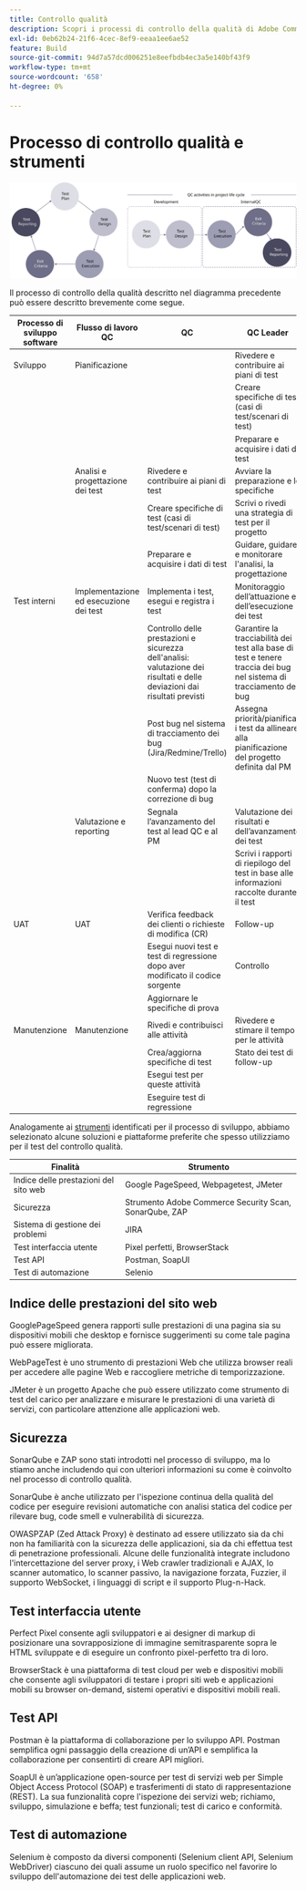 ```yaml
---
title: Controllo qualità
description: Scopri i processi di controllo della qualità di Adobe Commerce relativi ai progetti di implementazione.
exl-id: 0eb62b24-21f6-4cec-8ef9-eeaa1ee6ae52
feature: Build
source-git-commit: 94d7a57dcd006251e8eefbdb4ec3a5e140bf43f9
workflow-type: tm+mt
source-wordcount: '658'
ht-degree: 0%

---
```


# Processo di controllo qualità e strumenti

![Diagramma del processo di controllo qualità](../../assets/playbooks/quality-control-diagram.svg)

Il processo di controllo della qualità descritto nel diagramma precedente può essere descritto brevemente come segue.

<table>
<thead>
  <tr>
    <th>Processo di sviluppo software</th>
    <th>Flusso di lavoro QC</th>
    <th>QC</th>
    <th>QC Leader</th>
  </tr>
</thead>
<tbody>
  <tr>
    <td>Sviluppo</td>
    <td>Pianificazione</td>
    <td></td>
    <td>Rivedere e contribuire ai piani di test</td>
  </tr>
  <tr>
    <td></td>
    <td></td>
    <td></td>
    <td>Creare specifiche di test (casi di test/scenari di test)</td>
  </tr>
  <tr>
    <td></td>
    <td></td>
    <td></td>
    <td>Preparare e acquisire i dati di test</td>
  </tr>
  <tr>
    <td></td>
    <td>Analisi e progettazione dei test</td>
    <td>Rivedere e contribuire ai piani di test</td>
    <td>Avviare la preparazione e le specifiche</td>
  </tr>
  <tr>
    <td></td>
    <td></td>
    <td>Creare specifiche di test (casi di test/scenari di test)</td>
    <td>Scrivi o rivedi una strategia di test per il progetto</td>
  </tr>
  <tr>
    <td></td>
    <td></td>
    <td>Preparare e acquisire i dati di test</td>
    <td> Guidare, guidare e monitorare l'analisi, la progettazione</td>
  </tr>
  <tr>
    <td>Test interni</td>
    <td>Implementazione ed esecuzione dei test</td>
    <td>Implementa i test, esegui e registra i test</td>
    <td>Monitoraggio dell’attuazione e dell’esecuzione dei test</td>
  </tr>
  <tr>
    <td></td>
    <td></td>
    <td>Controllo delle prestazioni e sicurezza dell'analisi: valutazione dei risultati e delle deviazioni dai risultati previsti</td>
    <td>Garantire la tracciabilità dei test alla base di test e tenere traccia dei bug nel sistema di tracciamento dei bug</td>
  </tr>
  <tr>
    <td></td>
    <td></td>
    <td>Post bug nel sistema di tracciamento dei bug (Jira/Redmine/Trello)</td>
    <td>Assegna priorità/pianifica i test da allineare alla pianificazione del progetto definita dal PM</td>
  </tr>
  <tr>
    <td></td>
    <td></td>
    <td>Nuovo test (test di conferma) dopo la correzione di bug</td>
    <td></td>
  </tr>
  <tr>
    <td></td>
    <td>Valutazione e reporting</td>
    <td>Segnala l’avanzamento del test al lead QC e al PM</td>
    <td>Valutazione dei risultati e dell’avanzamento dei test</td>
  </tr>
  <tr>
    <td></td>
    <td></td>
    <td></td>
    <td>Scrivi i rapporti di riepilogo del test in base alle informazioni raccolte durante il test</td>
  </tr>
  <tr>
    <td>UAT</td>
    <td>UAT</td>
    <td>Verifica feedback dei clienti o richieste di modifica (CR)</td>
    <td>Follow-up</td>
  </tr>
  <tr>
    <td></td>
    <td></td>
    <td>Esegui nuovi test e test di regressione dopo aver modificato il codice sorgente</td>
    <td>Controllo</td>
  </tr>
  <tr>
    <td></td>
    <td></td>
    <td>Aggiornare le specifiche di prova</td>
    <td></td>
  </tr>
  <tr>
    <td>Manutenzione</td>
    <td>Manutenzione</td>
    <td>Rivedi e contribuisci alle attività</td>
    <td>Rivedere e stimare il tempo per le attività</td>
  </tr>
  <tr>
    <td></td>
    <td></td>
    <td>Crea/aggiorna specifiche di test</td>
    <td>Stato dei test di follow-up</td>
  </tr>
  <tr>
    <td></td>
    <td></td>
    <td>Esegui test per queste attività</td>
    <td></td>
  </tr>
  <tr>
    <td></td>
    <td></td>
    <td>Eseguire test di regressione</td>
    <td></td>
  </tr>
</tbody>
</table>

Analogamente ai [strumenti](project-management-tools.md) identificati per il processo di sviluppo, abbiamo selezionato alcune soluzioni e piattaforme preferite che spesso utilizziamo per il test del controllo qualità.

| Finalità | Strumento |
|---------------------------|---------------------------------------------------|
| Indice delle prestazioni del sito web | Google PageSpeed, Webpagetest, JMeter |
| Sicurezza | Strumento Adobe Commerce Security Scan, SonarQube, ZAP |
| Sistema di gestione dei problemi | JIRA |
| Test interfaccia utente | Pixel perfetti, BrowserStack |
| Test API | Postman, SoapUI |
| Test di automazione | Selenio |


## Indice delle prestazioni del sito web

GooglePageSpeed genera rapporti sulle prestazioni di una pagina sia su dispositivi mobili che desktop e fornisce suggerimenti su come tale pagina può essere migliorata.

WebPageTest è uno strumento di prestazioni Web che utilizza browser reali per accedere alle pagine Web e raccogliere metriche di temporizzazione.

JMeter è un progetto Apache che può essere utilizzato come strumento di test del carico per analizzare e misurare le prestazioni di una varietà di servizi, con particolare attenzione alle applicazioni web.

## Sicurezza

SonarQube e ZAP sono stati introdotti nel processo di sviluppo, ma lo stiamo anche includendo qui con ulteriori informazioni su come è coinvolto nel processo di controllo qualità.

SonarQube è anche utilizzato per l&#39;ispezione continua della qualità del codice per eseguire revisioni automatiche con analisi statica del codice per rilevare bug, code smell e vulnerabilità di sicurezza.

OWASPZAP (Zed Attack Proxy) è destinato ad essere utilizzato sia da chi non ha familiarità con la sicurezza delle applicazioni, sia da chi effettua test di penetrazione professionali. Alcune delle funzionalità integrate includono l&#39;intercettazione del server proxy, i Web crawler tradizionali e AJAX, lo scanner automatico, lo scanner passivo, la navigazione forzata, Fuzzier, il supporto WebSocket, i linguaggi di script e il supporto Plug-n-Hack.

## Test interfaccia utente

Perfect Pixel consente agli sviluppatori e ai designer di markup di posizionare una sovrapposizione di immagine semitrasparente sopra le HTML sviluppate e di eseguire un confronto pixel-perfetto tra di loro.

BrowserStack è una piattaforma di test cloud per web e dispositivi mobili che consente agli sviluppatori di testare i propri siti web e applicazioni mobili su browser on-demand, sistemi operativi e dispositivi mobili reali.

## Test API

Postman è la piattaforma di collaborazione per lo sviluppo API. Postman semplifica ogni passaggio della creazione di un’API e semplifica la collaborazione per consentirti di creare API migliori.

SoapUI è un’applicazione open-source per test di servizi web per Simple Object Access Protocol (SOAP) e trasferimenti di stato di rappresentazione (REST). La sua funzionalità copre l&#39;ispezione dei servizi web; richiamo, sviluppo, simulazione e beffa; test funzionali; test di carico e conformità.

## Test di automazione

Selenium è composto da diversi componenti (Selenium client API, Selenium WebDriver) ciascuno dei quali assume un ruolo specifico nel favorire lo sviluppo dell&#39;automazione dei test delle applicazioni web.
